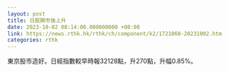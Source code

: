 ```yaml
---
layout: post
title: 日股開市後上升
date: 2023-10-02 08:14:00.000000000 +08:00
link: https://news.rthk.hk/rthk/ch/component/k2/1721060-20231002.htm
categories: rthk
---
```


東京股市造好。日經指數較早時報32128點，升270點，升幅0.85%。
